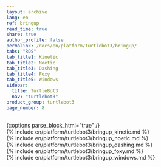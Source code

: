 ```yaml
---
layout: archive
lang: en
ref: bringup
read_time: true
share: true
author_profile: false
permalink: /docs/en/platform/turtlebot3/bringup/
tabs: "ROS"
tab_title1: Kinetic
tab_title2: Noetic
tab_title3: Dashing
tab_title4: Foxy
tab_title5: Windows
sidebar:
  title: TurtleBot3
  nav: "turtlebot3"
product_group: turtlebot3
page_number: 8
---
```


<div style="counter-reset: h1 3"></div>
<div style="counter-reset: h2 4"></div>
{::options parse_block_html="true" /}

<section id="{{ page.tab_title1 }}" class="tab_contents">
{% include en/platform/turtlebot3/bringup_kinetic.md %}
</section>

<section id="{{ page.tab_title2 }}" class="tab_contents">
{% include en/platform/turtlebot3/bringup_noetic.md %}
</section>

<section id="{{ page.tab_title3 }}" class="tab_contents">
{% include en/platform/turtlebot3/bringup_dashing.md %}
</section>

<section id="{{ page.tab_title4 }}" class="tab_contents">
{% include en/platform/turtlebot3/bringup_foxy.md %}
</section>

<section id="{{ page.tab_title5 }}" class="tab_contents">
{% include en/platform/turtlebot3/bringup_windows.md %}
</section>